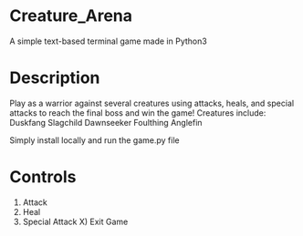 # Creature_Arena
A simple text-based terminal game made in Python3

# Description
Play as a warrior against several creatures using attacks, heals, and special attacks to reach the final boss and win the game!
Creatures include:
Duskfang 
Slagchild 
Dawnseeker 
Foulthing
Anglefin

Simply install locally and run the game.py file
# Controls
1) Attack
2) Heal
3) Special Attack
X) Exit Game
